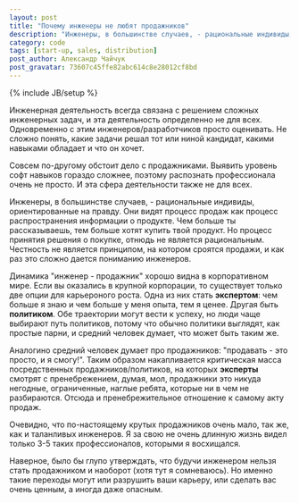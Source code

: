 ```yaml
---
layout: post
title: "Почему инженеры не любят продажников"
description: "Инженеры, в большинстве случаев, - рациональные индивиды, ориентированные на правду. Они видят процесс продаж как процесс распространения информации о продукте. Чем больше ты рассказываешь, тем больше хотят купить твой продукт."
category: code
tags: [start-up, sales, distribution]
post_author: Александр Чайчук
post_gravatar: 73607c45ffe82abc614c8e28012cf8bd
---
```

{% include JB/setup %}

Инженерная деятельность всегда связана с решением сложных инженерных задач, и эта деятельность определенно не для всех. Одновременно с этим инженеров/разработчиков просто оценивать. Не сложно понять, какие задачи  решал тот или ниной кандидат, какими навыками обладает и что он хочет. 

Совсем по-другому обстоит дело с продажниками. Выявить уровень софт навыков гораздо сложнее, поэтому распознать профессионала очень не просто. И эта сфера деятельности также не для всех. 

Инженеры, в большинстве случаев, - рациональные индивиды, ориентированные на правду. Они видят процесс продаж как процесс распространения информации о продукте. Чем больше ты рассказываешь, тем больше хотят купить твой продукт. Но процесс принятия решения о покупке, отнюдь не является рациональным. Честность не является принципом, на котором сроятся продажи, и как раз это сложно дается пониманию инженеров. 

Динамика "инженер - продажник" хорошо видна в корпоративном мире. Если вы оказались в крупной корпорации, то существует только две опции для карьероного роста. Одна из них стать __экспертом__: чем больше я знаю и чем больше у меня опыта, тем я ценее. Другая быть __политиком__. Обе траектории могут вести к успеху, но люди чаще выбирают путь политиков, потому что обычно политики выглядят, как простые парни, и средний человек думает, что может быть таким же. 

Аналогино средний человек думает про продажников: "продавать - это просто, и я смогу!". Таким образом накапливается критическая масса посредственных продажников/политиков, на которых __эксперты__ смотрят с пренебрежением, думая, мол, продажники это никуда негодные, ограниченные, наглые ребята, которые ни в чем не разбираются. Отсюда и пренебрежительное отношение к самому акту продаж. 

Очевидно, что по-настоящему крутых продажников очень мало, так же, как и таланливых инженеров. Я за свою не очень длинную жизнь видел только 3-5 таких профессионалов, которыми я восхищался. 

Наверное, было бы глупо утверждать, что будучи инженером нельзя стать продажником и наоборот (хотя тут я сомневаюсь). Но именно такие переходы могут или разрушить ваши карьеру, или сделать вас очень ценным, а иногда даже опасным.  










